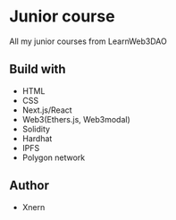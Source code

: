 # Junior course

All my junior courses from LearnWeb3DAO

  ## Build with

  - HTML
  - CSS
  - Next.js/React
  - Web3(Ethers.js, Web3modal)
  - Solidity
  - Hardhat
  - IPFS
  - Polygon network

  ## Author

  - Xnern
